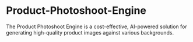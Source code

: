 # Product-Photoshoot-Engine
The Product Photoshoot Engine is a cost-effective, AI-powered solution for generating high-quality product images against various backgrounds.
